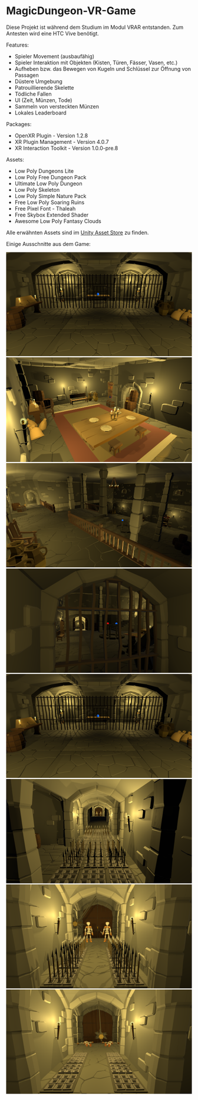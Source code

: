 # MagicDungeon-VR-Game

Diese Projekt ist während dem Studium im Modul VRAR entstanden. Zum Antesten wird eine HTC Vive benötigt.

Features:
- Spieler Movement (ausbaufähig)
- Spieler Interaktion mit Objekten (Kisten, Türen, Fässer, Vasen, etc.)
- Aufheben bzw. das Bewegen von Kugeln und Schlüssel zur Öffnung von Passagen
- Düstere Umgebung
- Patrouillierende Skelette
- Tödliche Fallen
- UI (Zeit, Münzen, Tode)
- Sammeln von versteckten Münzen
- Lokales Leaderboard

Packages:
- OpenXR Plugin - Version 1.2.8
- XR Plugin Management - Version 4.0.7
- XR Interaction Toolkit - Version 1.0.0-pre.8

Assets:
- Low Poly Dungeons Lite
- Low Poly Free Dungeon Pack
- Ultimate Low Poly Dungeon
- Low Poly Skeleton
- Low Poly Simple Nature Pack
- Free Low Poly Soaring Ruins
- Free Pixel Font - Thaleah
- Free Skybox Extended Shader
- Awesome Low Poly Fantasy Clouds

Alle erwähnten Assets sind im [Unity Asset Store](https://assetstore.unity.com/) zu finden.

Einige Ausschnitte aus dem Game:

![StartingRoom](Assets/GitHubImages/BlueCrystal.PNG)
![HiddenRoom01](/Assets/GitHubImages/HiddenRoom01.png)
![MainRoom01](/Assets/GitHubImages/MainRoom01.png)
![MainRoom02](/Assets/GitHubImages/MainRoom02.png)
![BlueCrystal](/Assets/GitHubImages/BlueCrystal.png)
![Traps01](/Assets/GitHubImages/Traps01.png)
![SkeletonKill1](/Assets/GitHubImages/SkeletonKill1.png)
![SkeletonKill2](/Assets/GitHubImages/SkeletonKill2.png)
